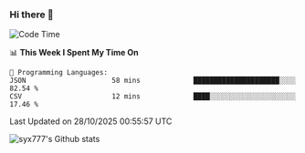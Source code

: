 ### Hi there 👋

<!--
**syx777/syx777** is a ✨ _special_ ✨ repository because its `README.md` (this file) appears on your GitHub profile.

Here are some ideas to get you started:

- 🔭 I’m currently working on ...
- 🌱 I’m currently learning ...
- 👯 I’m looking to collaborate on ...
- 🤔 I’m looking for help with ...
- 💬 Ask me about ...
- 📫 How to reach me: ...
- 😄 Pronouns: ...
- ⚡ Fun fact: ...
-->
<!--START_SECTION:waka-->
![Code Time](http://img.shields.io/badge/Code%20Time-384%20hrs%203%20mins-blue)

📊 **This Week I Spent My Time On** 

```text
💬 Programming Languages: 
JSON                     58 mins             █████████████████████░░░░   82.54 % 
CSV                      12 mins             ████░░░░░░░░░░░░░░░░░░░░░   17.46 % 
```


 Last Updated on 28/10/2025 00:55:57 UTC
<!--END_SECTION:waka-->

![syx777's Github stats](https://github-readme-stats-syx777.vercel.app/api?username=syx777&show_icons=true&count_private=true)
